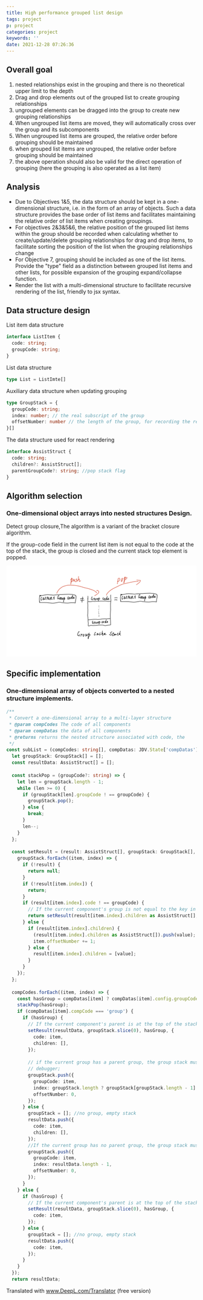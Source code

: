 ```yaml
---
title: High performance grouped list design
tags: project
p: project
categories: project
keywords: ''
date: 2021-12-28 07:26:36
---
```



## Overall goal
1. nested relationships exist in the grouping and there is no theoretical upper limit to the depth
2. Drag and drop elements out of the grouped list to create grouping relationships
3. ungrouped elements can be dragged into the group to create new grouping relationships
4. When ungrouped list items are moved, they will automatically cross over the group and its subcomponents
5. When ungrouped list items are grouped, the relative order before grouping should be maintained
6. when grouped list items are ungrouped, the relative order before grouping should be maintained
7. the above operation should also be valid for the direct operation of grouping (here the grouping is also operated as a list item)
## Analysis
+ Due to Objectives 1&5, the data structure should be kept in a one-dimensional structure, i.e. in the form of an array of objects. Such a data structure provides the base order of list items and facilitates maintaining the relative order of list items when creating groupings.
+ For objectives 2&3&5&6, the relative position of the grouped list items within the group should be recorded when calculating whether to create/update/delete grouping relationships for drag and drop items, to facilitate sorting the position of the list when the grouping relationships change
+ For Objective 7, grouping should be included as one of the list items. Provide the "type" field as a distinction between grouped list items and other lists, for possible expansion of the grouping expand/collapse function.
+ Render the list with a multi-dimensional structure to facilitate recursive rendering of the list, friendly to jsx syntax.
## Data structure design

List item data structure

```typescript
interface ListItem {
  code: string;
  groupCode: string;
}
```

List data structure

```typescript
type List = ListImte[]
```

Auxiliary data structure when updating grouping

```typescript
type GroupStack = {
  groupCode: string;
  index: number; // the real subscript of the group
  offsetNumber: number // the length of the group, for recording the relative position of the list items in the group
}[]
```

The data structure used for react rendering

```typescript
interface AssistStruct {
  code: string;
  children?: AssistStruct[];
  parentGroupCode?: string; //pop stack flag
}
```

## Algorithm selection

### One-dimensional object arrays into nested structures Design.

Detect group closure,The algorithm is a variant of the bracket closure algorithm.

If the group-code field in the current list item is not equal to the code at the top of the stack, the group is closed and the current stack top element is popped.

<img src="/images/group_list.png"/>

## Specific implementation

### One-dimensional array of objects converted to a nested structure implements.

```typescript
/**
 * Convert a one-dimensional array to a multi-layer structure
 * @param compCodes The code of all components
 * @param compDatas the data of all components
 * @returns returns the nested structure associated with code, the
 */
const subList = (compCodes: string[], compDatas: JDV.State['compDatas']): AssistStruct[] => {
  let groupStack: GroupStack[] = [];
  const resultData: AssistStruct[] = [];

  const stackPop = (groupCode?: string) => {
    let len = groupStack.length - 1;
    while (len >= 0) {
      if (groupStack[len].groupCode ! == groupCode) {
        groupStack.pop();
      } else {
        break;
      }
      len--;
    }
  };

  const setResult = (result: AssistStruct[], groupStack: GroupStack[], groupCode: string, value: AssistStruct) => {
    groupStack.forEach((item, index) => {
      if (!result) {
        return null;
      }
      if (!result[item.index]) {
        return;
      }
      if (result[item.index].code ! == groupCode) {
        // If the current component's group is not equal to the key in the result, search down
        return setResult(result[item.index].children as AssistStruct[], groupStack.slice(index + 1), groupCode, value);
      } else {
        if (result[item.index].children) {
          (result[item.index].children as AssistStruct[]).push(value);
          item.offsetNumber += 1;
        } else {
          result[item.index].children = [value];
        }
      }
    });
  };

  compCodes.forEach((item, index) => {
    const hasGroup = compDatas[item] ? compDatas[item].config.groupCode : undefined;
    stackPop(hasGroup);
    if (compDatas[item].compCode === 'group') {
      if (hasGroup) {
        // If the current component's parent is at the top of the stack, update the result tree
        setResult(resultData, groupStack.slice(0), hasGroup, {
          code: item,
          children: [],
        });

        // if the current group has a parent group, the group stack must not be empty, and the group index is the parent group length-1
        // debugger;
        groupStack.push({
          groupCode: item,
          index: groupStack.length ? groupStack[groupStack.length - 1].offsetNumber - 1 : index,
          offsetNumber: 0,
        });
      } else {
        groupStack = []; //no group, empty stack
        resultData.push({
          code: item,
          children: [],
        });
        //If the current group has no parent group, the group stack must be empty and the group index is the result length
        groupStack.push({
          groupCode: item,
          index: resultData.length - 1,
          offsetNumber: 0,
        });
      }
    } else {
      if (hasGroup) {
        // If the current component's parent is at the top of the stack, update the result tree
        setResult(resultData, groupStack.slice(0), hasGroup, {
          code: item,
        });
      } else {
        groupStack = []; //no group, empty stack
        resultData.push({
          code: item,
        });
      }
    }
  });
  return resultData;
```

Translated with www.DeepL.com/Translator (free version)